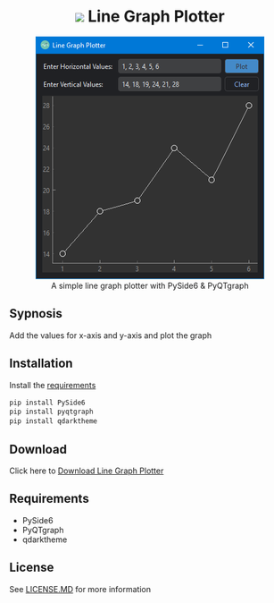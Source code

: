 
<h1 align='center'> <img width=32 src='linegraph.ico'> Line Graph Plotter</h1>
<p align='center'>
    <img src='../../_img/line_graph_plotter.PNG'><br/>
    A simple line graph plotter with PySide6 & PyQTgraph
</p>

## Sypnosis

Add the values for x-axis and y-axis and plot the graph


## Installation

Install the [requirements](#requirements)
```bash
pip install PySide6
pip install pyqtgraph
pip install qdarktheme
```

## Download

Click here to [Download Line Graph Plotter](https://downgit.github.io/#/home?url=https://github.com/besnoi/pyapps/tree/main/src/Line%20Graph%20Plotter)

## Requirements
- PySide6
- PyQTgraph
- qdarktheme


## License

See [LICENSE.MD](../../LICENSE.MD) for more information
